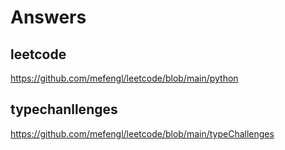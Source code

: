 # Answers

## leetcode

https://github.com/mefengl/leetcode/blob/main/python

## typechanllenges

https://github.com/mefengl/leetcode/blob/main/typeChallenges
